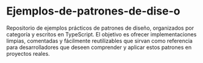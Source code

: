 # Ejemplos-de-patrones-de-dise-o
Repositorio de ejemplos prácticos de patrones de diseño, organizados por categoría y escritos en TypeScript. El objetivo es ofrecer implementaciones limpias, comentadas y fácilmente reutilizables que sirvan como referencia para desarrolladores que deseen comprender y aplicar estos patrones en proyectos reales.
